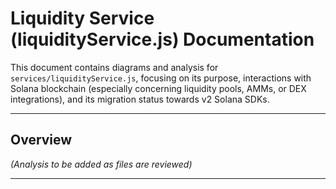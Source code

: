 # Liquidity Service (liquidityService.js) Documentation

This document contains diagrams and analysis for `services/liquidityService.js`, focusing on its purpose, interactions with Solana blockchain (especially concerning liquidity pools, AMMs, or DEX integrations), and its migration status towards v2 Solana SDKs.

---

## Overview

*(Analysis to be added as files are reviewed)*

--- 